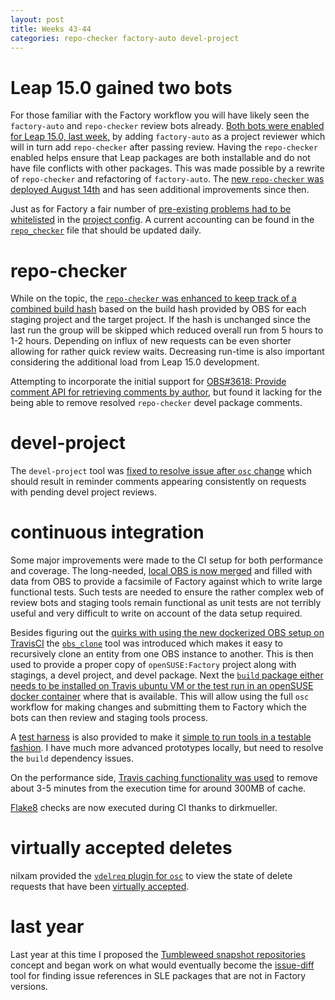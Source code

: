 ```yaml
---
layout: post
title: Weeks 43-44
categories: repo-checker factory-auto devel-project
---
```


# Leap 15.0 gained two bots

For those familiar with the Factory workflow you will have likely seen the `factory-auto` and `repo-checker` review bots already. [Both bots were enabled for Leap 15.0, last week,](https://github.com/openSUSE/osc-plugin-factory/issues/1191) by adding `factory-auto` as a project reviewer which will in turn add `repo-checker` after passing review. Having the `repo-checker` enabled helps ensure that Leap packages are both installable and do not have file conflicts with other packages. This was made possible by a rewrite of `repo-checker` and refactoring of `factory-auto`. The [new `repo-checker` was deployed August 14th](https://lists.opensuse.org/opensuse-factory/2017-08/msg00165.html) and has seen additional improvements since then.

Just as for Factory a fair number of [pre-existing problems had to be whitelisted](https://github.com/openSUSE/osc-plugin-factory/issues/1223) in the [project config](https://build.opensuse.org/package/view_file/openSUSE:Leap:15.0:Staging/dashboard/config?expand=1). A current accounting can be found in the [`repo_checker`](https://build.opensuse.org/package/view_file/openSUSE:Leap:15.0:Staging/dashboard/repo_checker?expand=1) file that should be updated daily.

# repo-checker

While on the topic, the [`repo-checker` was enhanced to keep track of a combined build hash](https://github.com/openSUSE/osc-plugin-factory/pull/1229) based on the build hash provided by OBS for each staging project and the target project. If the hash is unchanged since the last run the group will be skipped which reduced overall run from 5 hours to 1-2 hours. Depending on influx of new requests can be even shorter allowing for rather quick review waits. Decreasing run-time is also important considering the additional load from Leap 15.0 development.

Attempting to incorporate the initial support for [OBS#3618: Provide comment API for retrieving comments by author](https://github.com/openSUSE/open-build-service/issues/3618), but found it lacking for the being able to remove resolved `repo-checker` devel package comments.

# devel-project

The `devel-project` tool was [fixed to resolve issue after `osc` change](https://github.com/openSUSE/osc-plugin-factory/pull/1230) which should result in reminder comments appearing consistently on requests with pending devel project reviews.

# continuous integration

Some major improvements were made to the CI setup for both performance and coverage. The long-needed, [local OBS is now merged](https://github.com/openSUSE/osc-plugin-factory/pull/1207) and filled with data from OBS to provide a facsimile of Factory against which to write large functional tests. Such tests are needed to ensure the rather complex web of review bots and staging tools remain functional as unit tests are not terribly useful and very difficult to write on account of the data setup required.

Besides figuring out the [quirks with using the new dockerized OBS setup on TravisCI](https://github.com/openSUSE/open-build-service/pull/4064) the [`obs_clone`](https://github.com/openSUSE/osc-plugin-factory/blob/3b99a9d434c0d142996d94879ba47f94702a5178/obs_clone.py) tool was introduced which makes it easy to recursively clone an entity from one OBS instance to another. This is then used to provide a proper copy of `openSUSE:Factory` project along with stagings, a devel project, and devel package. Next the [`build` package either needs to be installed on Travis ubuntu VM or the test run in an openSUSE docker container](https://github.com/openSUSE/osc-plugin-factory/issues/1221) where that is available. This will allow using the full `osc` workflow for making changes and submitting them to Factory which the bots can then review and staging tools process.

A [test harness](https://github.com/openSUSE/osc-plugin-factory/blob/3b99a9d434c0d142996d94879ba47f94702a5178/tests/obslock_tests.py) is also provided to make it [simple to run tools in a testable fashion](https://github.com/openSUSE/osc-plugin-factory/blob/3b99a9d434c0d142996d94879ba47f94702a5178/tests/devel_project_tests.py). I have much more advanced prototypes locally, but need to resolve the `build` dependency issues.

On the performance side, [Travis caching functionality was used](https://github.com/openSUSE/osc-plugin-factory/pull/1215) to remove about 3-5 minutes from the execution time for around 300MB of cache.

[Flake8](https://github.com/openSUSE/osc-plugin-factory/pull/1202) checks are now executed during CI thanks to dirkmueller.

# virtually accepted deletes

nilxam provided the [`vdelreq` plugin for `osc`](https://github.com/openSUSE/osc-plugin-factory/pull/1238) to view the state of delete requests that have been [virtually accepted](https://github.com/openSUSE/osc-plugin-factory/pull/1136).

# last year

Last year at this time I proposed the [Tumbleweed snapshot repositories](https://lists.opensuse.org/opensuse-factory/2016-10/msg00591.html) concept and began work on what would eventually become the [issue-diff](https://github.com/openSUSE/osc-plugin-factory/blob/3b99a9d434c0d142996d94879ba47f94702a5178/issue-diff.py) tool for finding issue references in SLE packages that are not in Factory versions.
